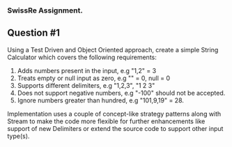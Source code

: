 ### SwissRe Assignment.

## Question #1

Using a Test Driven and Object Oriented approach, create a simple String Calculator which covers the following requirements:

1. Adds numbers present in the input, e.g "1,2" = 3
1. Treats empty or null input as zero, e.g "" = 0, null = 0
1. Supports different delimiters, e.g "1,2,3", "1 2 3"
1. Does not support negative numbers, e.g "-100" should not be accepted.
1. Ignore numbers greater than hundred, e.g "101,9,19" = 28.

Implementation uses a couple of concept-like strategy patterns along with Stream to make the code more flexible for further enhancements like support of new Delimiters or extend the source code to support other input type(s).
